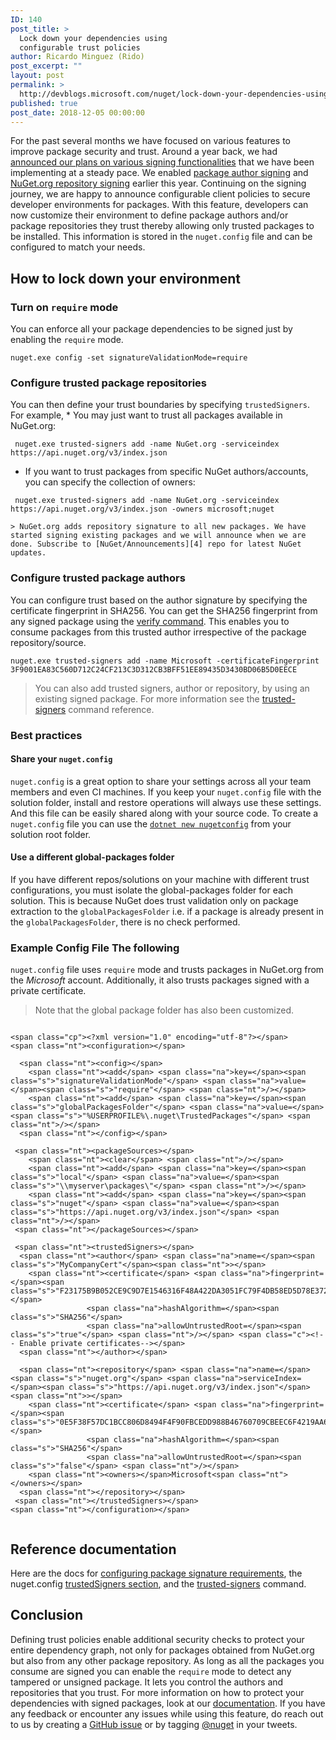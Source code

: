 ```yaml
---
ID: 140
post_title: >
  Lock down your dependencies using
  configurable trust policies
author: Ricardo Minguez (Rido)
post_excerpt: ""
layout: post
permalink: >
  http://devblogs.microsoft.com/nuget/lock-down-your-dependencies-using-configurable-trust-policies/
published: true
post_date: 2018-12-05 00:00:00
---
```

For the past several months we have focused on various features to improve package security and trust. Around a year back, we had [announced our plans on various signing functionalities][1] that we have been implementing at a steady pace. We enabled [package author signing][2] and [NuGet.org repository signing][3] earlier this year. Continuing on the signing journey, we are happy to announce configurable client policies to secure developer environments for packages. With this feature, developers can now customize their environment to define package authors and/or package repositories they trust thereby allowing only trusted packages to be installed. This information is stored in the `nuget.config` file and can be configured to match your needs.

## How to lock down your environment

### Turn on `require` mode

You can enforce all your package dependencies to be signed just by enabling the `require` mode.

<pre><code class="language-cmd">nuget.exe config -set signatureValidationMode=require</code></pre>

### Configure trusted package repositories

You can then define your trust boundaries by specifying `trustedSigners`. For example, * You may just want to trust all packages available in NuGet.org:

<pre><code class="language-cmd"> nuget.exe trusted-signers add -name NuGet.org -serviceindex https://api.nuget.org/v3/index.json</code></pre>

*   If you want to trust packages from specific NuGet authors/accounts, you can specify the collection of owners: 

<pre><code class="language-cmd"> nuget.exe trusted-signers add -name NuGet.org -serviceindex https://api.nuget.org/v3/index.json -owners microsoft;nuget</code></pre>

    > NuGet.org adds repository signature to all new packages. We have started signing existing packages and we will announce when we are done. Subscribe to [NuGet/Announcements][4] repo for latest NuGet updates.
    

### Configure trusted package authors

You can configure trust based on the author signature by specifying the certificate fingerprint in SHA256. You can get the SHA256 fingerprint from any signed package using the [verify command][4]. This enables you to consume packages from this trusted author irrespective of the package repository/source.

<pre><code class="language-cmd">nuget.exe trusted-signers add -name Microsoft -certificateFingerprint 3F9001EA83C560D712C24CF213C3D312CB3BFF51EE89435D3430BD06B5D0EECE</code></pre>

> You can also add trusted signers, author or repository, by using an existing signed package. For more information see the [trusted-signers][5] command reference.

### Best practices

#### Share your `nuget.config`

`nuget.config` is a great option to share your settings across all your team members and even CI machines. If you keep your `nuget.config` file with the solution folder, install and restore operations will always use these settings. And this file can be easily shared along with your source code. To create a `nuget.config` file you can use the [`dotnet new nugetconfig`][6] from your solution root folder.

#### Use a different global-packages folder

If you have different repos/solutions on your machine with different trust configurations, you must isolate the global-packages folder for each solution. This is because NuGet does trust validation only on package extraction to the `globalPackagesFolder` i.e. if a package is already present in the `globalPackagesFolder`, there is no check performed.

### Example Config File The following

`nuget.config` file uses `require` mode and trusts packages in NuGet.org from the *Microsoft* account. Additionally, it also trusts packages signed with a private certificate.

> Note that the global package folder has also been customized.

<pre><code class="language-xml"></code></pre>

<pre class="highlight"><code>&lt;span class="cp">&lt;?xml version="1.0" encoding="utf-8"?&gt;&lt;/span>
&lt;span class="nt">&lt;configuration&gt;&lt;/span>
  
  &lt;span class="nt">&lt;config&gt;&lt;/span>
    &lt;span class="nt">&lt;add&lt;/span> &lt;span class="na">key=&lt;/span>&lt;span class="s">"signatureValidationMode"&lt;/span> &lt;span class="na">value=&lt;/span>&lt;span class="s">"require"&lt;/span> &lt;span class="nt">/&gt;&lt;/span>    
    &lt;span class="nt">&lt;add&lt;/span> &lt;span class="na">key=&lt;/span>&lt;span class="s">"globalPackagesFolder"&lt;/span> &lt;span class="na">value=&lt;/span>&lt;span class="s">"%USERPROFILE%\.nuget\TrustedPackages"&lt;/span> &lt;span class="nt">/&gt;&lt;/span>
  &lt;span class="nt">&lt;/config&gt;&lt;/span>

 &lt;span class="nt">&lt;packageSources&gt;&lt;/span>
    &lt;span class="nt">&lt;clear&lt;/span> &lt;span class="nt">/&gt;&lt;/span>
    &lt;span class="nt">&lt;add&lt;/span> &lt;span class="na">key=&lt;/span>&lt;span class="s">"local"&lt;/span> &lt;span class="na">value=&lt;/span>&lt;span class="s">"\\myserver\packages\"&lt;/span> &lt;span class="nt">/&gt;&lt;/span>
    &lt;span class="nt">&lt;add&lt;/span> &lt;span class="na">key=&lt;/span>&lt;span class="s">"nuget"&lt;/span> &lt;span class="na">value=&lt;/span>&lt;span class="s">"https://api.nuget.org/v3/index.json"&lt;/span> &lt;span class="nt">/&gt;&lt;/span>
 &lt;span class="nt">&lt;/packageSources&gt;&lt;/span>
  
 &lt;span class="nt">&lt;trustedSigners&gt;&lt;/span> 
  &lt;span class="nt">&lt;author&lt;/span> &lt;span class="na">name=&lt;/span>&lt;span class="s">"MyCompanyCert"&lt;/span>&lt;span class="nt">&gt;&lt;/span>
    &lt;span class="nt">&lt;certificate&lt;/span> &lt;span class="na">fingerprint=&lt;/span>&lt;span class="s">"F23175B9B052CE9C9D7E1546316F48A422DA3051FC79F4DB58ED5D78E372CEEC"&lt;/span> 
                 &lt;span class="na">hashAlgorithm=&lt;/span>&lt;span class="s">"SHA256"&lt;/span> 
                 &lt;span class="na">allowUntrustedRoot=&lt;/span>&lt;span class="s">"true"&lt;/span> &lt;span class="nt">/&gt;&lt;/span> &lt;span class="c">&lt;!-- Enable private certificates--&gt;&lt;/span>
  &lt;span class="nt">&lt;/author&gt;&lt;/span>
   
  &lt;span class="nt">&lt;repository&lt;/span> &lt;span class="na">name=&lt;/span>&lt;span class="s">"nuget.org"&lt;/span> &lt;span class="na">serviceIndex=&lt;/span>&lt;span class="s">"https://api.nuget.org/v3/index.json"&lt;/span>&lt;span class="nt">&gt;&lt;/span>
    &lt;span class="nt">&lt;certificate&lt;/span> &lt;span class="na">fingerprint=&lt;/span>&lt;span class="s">"0E5F38F57DC1BCC806D8494F4F90FBCEDD988B46760709CBEEC6F4219AA6157D"&lt;/span> 
                 &lt;span class="na">hashAlgorithm=&lt;/span>&lt;span class="s">"SHA256"&lt;/span> 
                 &lt;span class="na">allowUntrustedRoot=&lt;/span>&lt;span class="s">"false"&lt;/span> &lt;span class="nt">/&gt;&lt;/span>
    &lt;span class="nt">&lt;owners&gt;&lt;/span>Microsoft&lt;span class="nt">&lt;/owners&gt;&lt;/span>
  &lt;span class="nt">&lt;/repository&gt;&lt;/span>
 &lt;span class="nt">&lt;/trustedSigners&gt;&lt;/span>
&lt;span class="nt">&lt;/configuration&gt;&lt;/span></code></pre>

<pre><code class="language-xml"></code></pre>

## Reference documentation

Here are the docs for [configuring package signature requirements][7], the nuget.config [trustedSigners section][8], and the [trusted-signers][5] command.

## Conclusion

Defining trust policies enable additional security checks to protect your entire dependency graph, not only for packages obtained from NuGet.org but also from any other package repository. As long as all the packages you consume are signed you can enable the `require` mode to detect any tampered or unsigned package. It lets you control the authors and repositories that you trust. For more information on how to protect your dependencies with signed packages, look at our [documentation][9]. If you have any feedback or encounter any issues while using this feature, do reach out to us by creating a [GitHub issue][10] or by tagging [@nuget][11] in your tweets.

 [1]: https://blog.nuget.org/20170914/NuGet-Package-Signing.html
 [2]: https://blog.nuget.org/20180522/Introducing-signed-package-submissions.html
 [3]: https://blog.nuget.org/20180810/Introducing-Repository-Signatures.html
 [4]: https://docs.microsoft.com/nuget/tools/cli-ref-verify
 [5]: https://docs.microsoft.com/nuget/tools/cli-ref-trusted-signers
 [6]: https://docs.microsoft.com/en-us/dotnet/core/tools/dotnet-new?tabs=netcore21
 [7]: https://docs.microsoft.com/en-us/nuget/consume-packages/installing-signed-packages#configure-package-signature-requirements
 [8]: https://docs.microsoft.com/nuget/reference/nuget-config-file#trustedsigners-section
 [9]: https://docs.microsoft.com/nuget/reference/signed-packages-reference
 [10]: https://github.com/NuGet/Home/issues
 [11]: https://twitter.com/nuget
